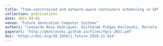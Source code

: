 ```yaml
---
title: "Time-constrained and network-aware containers scheduling in GPU era"
collection: publications
date: 2021-09-01
venue: "Future Generation Computer Systems"
authors: "Leonardo Rosa Rodrigues, Guilherme Piêgas Koslovski, Marcelo Pasin, Maurício Aronne Pillon, Omir Correia Alves Jr., Charles Christian Miers"
paperurl: 'http://gkoslovski.github.io/files/fgcs-2021.pdf'
doi: 'https://doi.org/10.1016/j.future.2020.11.014'
---
```

